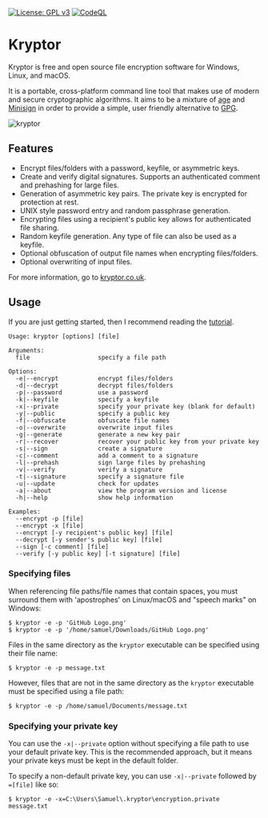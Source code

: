 [![License: GPL v3](https://img.shields.io/badge/License-GPL%20v3-blue.svg)](http://www.gnu.org/licenses/gpl-3.0)
[![CodeQL](https://github.com/samuel-lucas6/Kryptor/actions/workflows/codeql-analysis.yml/badge.svg)](https://github.com/samuel-lucas6/Kryptor/actions)

# Kryptor

Kryptor is free and open source file encryption software for Windows, Linux, and macOS.

It is a portable, cross-platform command line tool that makes use of modern and secure cryptographic algorithms. It aims to be a mixture of [age](https://github.com/FiloSottile/age) and [Minisign](https://github.com/jedisct1/minisign) in order to provide a simple, user friendly alternative to [GPG](https://gnupg.org/).

![kryptor](https://user-images.githubusercontent.com/63159663/110021517-c0af3500-7d22-11eb-9acd-02ba9f24617c.gif)

## Features

- Encrypt files/folders with a password, keyfile, or asymmetric keys.
- Create and verify digital signatures. Supports an authenticated comment and prehashing for large files.
- Generation of asymmetric key pairs. The private key is encrypted for protection at rest.
- UNIX style password entry and random passphrase generation.
- Encrypting files using a recipient's public key allows for authenticated file sharing.
- Random keyfile generation. Any type of file can also be used as a keyfile.
- Optional obfuscation of output file names when encrypting files/folders.
- Optional overwriting of input files.

For more information, go to [kryptor.co.uk](https://www.kryptor.co.uk/).

## Usage
If you are just getting started, then I recommend reading the [tutorial](https://www.kryptor.co.uk/tutorial).
```
Usage: kryptor [options] [file]

Arguments:
  file                   specify a file path

Options:
  -e|--encrypt           encrypt files/folders
  -d|--decrypt           decrypt files/folders
  -p|--password          use a password
  -k|--keyfile           specify a keyfile
  -x|--private           specify your private key (blank for default)
  -y|--public            specify a public key
  -f|--obfuscate         obfuscate file names
  -o|--overwrite         overwrite input files
  -g|--generate          generate a new key pair
  -r|--recover           recover your public key from your private key
  -s|--sign              create a signature
  -c|--comment           add a comment to a signature
  -l|--prehash           sign large files by prehashing
  -v|--verify            verify a signature
  -t|--signature         specify a signature file
  -u|--update            check for updates
  -a|--about             view the program version and license
  -h|--help              show help information

Examples:
  --encrypt -p [file]   
  --encrypt -x [file]   
  --encrypt [-y recipient's public key] [file]   
  --decrypt [-y sender's public key] [file]   
  --sign [-c comment] [file]   
  --verify [-y public key] [-t signature] [file]
  ```

### Specifying files
When referencing file paths/file names that contain spaces, you must surround them with 'apostrophes' on Linux/macOS and "speech marks" on Windows:
```
$ kryptor -e -p 'GitHub Logo.png'
$ kryptor -e -p '/home/samuel/Downloads/GitHub Logo.png'
```
Files in the same directory as the ```kryptor``` executable can be specified using their file name:
```
$ kryptor -e -p message.txt
```
However, files that are not in the same directory as the ```kryptor``` executable must be specified using a file path:
```
$ kryptor -e -p /home/samuel/Documents/message.txt
```
### Specifying your private key
You can use the `-x|--private` option without specifying a file path to use your default private key. This is the recommended approach, but it means your private keys must be kept in the default folder.

To specify a non-default private key, you can use `-x|--private` followed by `=[file]` like so:
```
$ kryptor -e -x=C:\Users\Samuel\.kryptor\encryption.private message.txt
```
